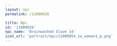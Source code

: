 ```yaml
---
layout: npc
permalink: /11000926

title: Npc
id: '11000926'
npc_name: 'Brainwashed Slave 14'
icon_url: 'portrait/npc/11000854_sw_woman1_p.png'
---
```

